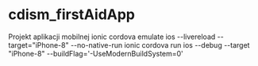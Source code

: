 # cdism_firstAidApp

Projekt aplikacji mobilnej
ionic cordova emulate ios --livereload --target="iPhone-8" --no-native-run 
ionic  cordova run ios --debug --target "iPhone-8" --buildFlag='-UseModernBuildSystem=0'